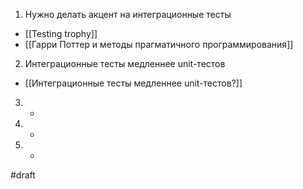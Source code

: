 1. Нужно делать акцент на интеграционные тесты
- [[Testing trophy]]
- [[Гарри Поттер и методы прагматичного программирования]]
2. Интеграционные тесты медленнее unit-тестов
- [[Интеграционные тесты медленнее unit-тестов?]]
3. -
4. -
5. -

#draft